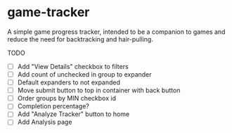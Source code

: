 # game-tracker
A simple game progress tracker, intended to be a companion to games and reduce the need for backtracking and hair-pulling.

TODO
- [ ] Add "View Details" checkbox to filters
- [ ] Add count of unchecked in group to expander
- [ ] Default expanders to not expanded
- [ ] Move submit button to top in container with back button
- [ ] Order groups by MIN checkbox id
- [ ] Completion percentage?
- [ ] Add "Analyze Tracker" button to home
- [ ] Add Analysis page